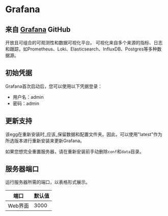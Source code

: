 # Grafana

## 来自 [Grafana](https://github.com/grafana/grafana) GitHub

开放且可组合的可观测性和数据可视化平台。
可视化来自多个来源的指标、日志和跟踪，如Prometheus、Loki、Elasticsearch、InfluxDB、Postgres等多种数据源。

## 初始凭据

Grafana首次启动后，您可以使用以下凭据登录：

- 用户名：admin
- 密码：admin

## 更新支持

该egg在重新安装时_应该_保留数据和配置文件夹。因此，可以使用"latest"作为所选版本进行重新安装来更新Grafana。

如果您想完全重置服务器，请在重新安装前手动删除`conf`和`data`目录。

## 服务器端口

运行服务器所需的端口，以表格形式展示。

| 端口     | 默认值 |
| -------- | ------ |
| Web界面  | 3000   | 